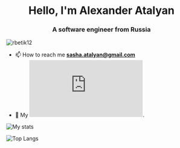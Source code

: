 <h1 align="center">Hello, I'm Alexander Atalyan</h1>
<h3 align="center">A software engineer from Russia</h3>

<p align="left"> <img src="https://komarev.com/ghpvc/?username=PotatoCoder228&label=Profile%20views&color=0e75b6&style=flat" alt="rbetik12" /> </p>

- 📫 How to reach me **sasha.atalyan@gmail.com**
- 🗿  My ![CV](https://github.com/PotatoCoder228/CV/blob/main/CV(russian).pdf). 

![My stats](https://github-readme-stats.vercel.app/api?username=PotatoCoder228&show_icons=true&count_private=true&theme=radical)

![Top Langs](https://github-readme-stats.vercel.app/api/top-langs/?username=PotatoCoder228&layout=compact)
